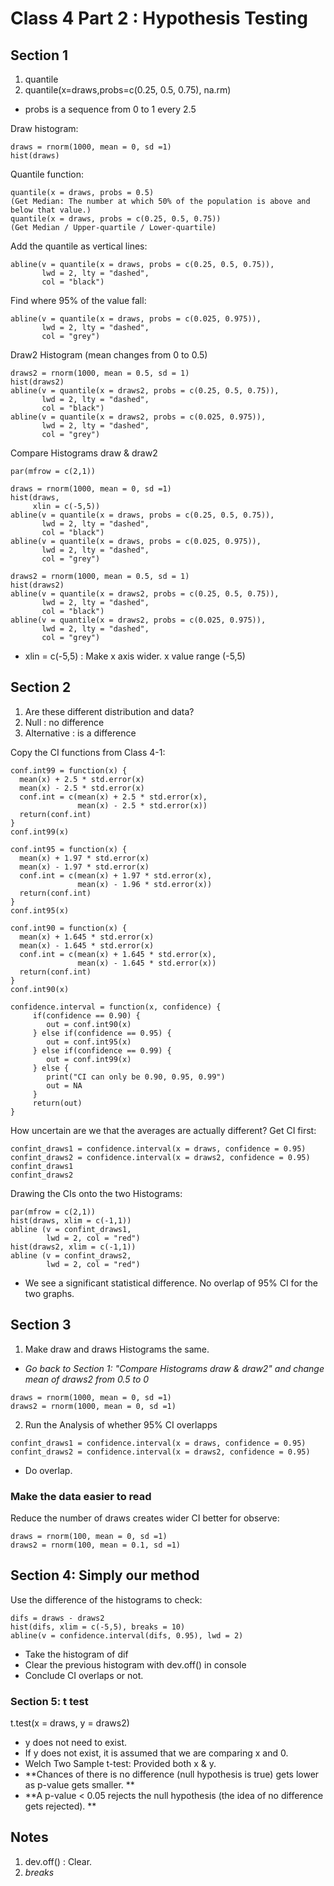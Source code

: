 # Class 4 Part 2 : Hypothesis Testing
## Section 1
1. quantile
2. quantile(x=draws,probs=c(0.25, 0.5, 0.75), na.rm)
+ probs is a sequence from 0 to 1 every 2.5

Draw histogram:
```
draws = rnorm(1000, mean = 0, sd =1)
hist(draws)
```
Quantile function:
```
quantile(x = draws, probs = 0.5)
(Get Median: The number at which 50% of the population is above and below that value.)
quantile(x = draws, probs = c(0.25, 0.5, 0.75))
(Get Median / Upper-quartile / Lower-quartile)
```
Add the quantile as vertical lines:
```
abline(v = quantile(x = draws, probs = c(0.25, 0.5, 0.75)),
       lwd = 2, lty = "dashed",
       col = "black")
```
Find where 95% of the value fall:
```
abline(v = quantile(x = draws, probs = c(0.025, 0.975)),
       lwd = 2, lty = "dashed",
       col = "grey")
```
Draw2 Histogram (mean changes from 0 to 0.5)
```
draws2 = rnorm(1000, mean = 0.5, sd = 1)
hist(draws2)
abline(v = quantile(x = draws2, probs = c(0.25, 0.5, 0.75)),
       lwd = 2, lty = "dashed",
       col = "black")
abline(v = quantile(x = draws2, probs = c(0.025, 0.975)),
       lwd = 2, lty = "dashed",
       col = "grey")
```
Compare Histograms draw & draw2
```
par(mfrow = c(2,1))

draws = rnorm(1000, mean = 0, sd =1)
hist(draws,
     xlin = c(-5,5))
abline(v = quantile(x = draws, probs = c(0.25, 0.5, 0.75)),
       lwd = 2, lty = "dashed",
       col = "black")
abline(v = quantile(x = draws, probs = c(0.025, 0.975)),
       lwd = 2, lty = "dashed",
       col = "grey")

draws2 = rnorm(1000, mean = 0.5, sd = 1)
hist(draws2)
abline(v = quantile(x = draws2, probs = c(0.25, 0.5, 0.75)),
       lwd = 2, lty = "dashed",
       col = "black")
abline(v = quantile(x = draws2, probs = c(0.025, 0.975)),
       lwd = 2, lty = "dashed",
       col = "grey")
```
+ xlin = c(-5,5) : Make x axis wider. x value range (-5,5)

## Section 2
1. Are these different distribution and data? 
2. Null : no difference  
3. Alternative : is a difference

Copy the CI functions from Class 4-1: 
```
conf.int99 = function(x) {
  mean(x) + 2.5 * std.error(x)
  mean(x) - 2.5 * std.error(x) 
  conf.int = c(mean(x) + 2.5 * std.error(x),
               mean(x) - 2.5 * std.error(x))
  return(conf.int)
}
conf.int99(x)

conf.int95 = function(x) {
  mean(x) + 1.97 * std.error(x)
  mean(x) - 1.97 * std.error(x) 
  conf.int = c(mean(x) + 1.97 * std.error(x),
               mean(x) - 1.96 * std.error(x))
  return(conf.int)
}
conf.int95(x)

conf.int90 = function(x) {
  mean(x) + 1.645 * std.error(x)
  mean(x) - 1.645 * std.error(x) 
  conf.int = c(mean(x) + 1.645 * std.error(x),
               mean(x) - 1.645 * std.error(x))
  return(conf.int)
}
conf.int90(x)

confidence.interval = function(x, confidence) {
     if(confidence == 0.90) {
        out = conf.int90(x)
     } else if(confidence == 0.95) {
        out = conf.int95(x)
     } else if(confidence == 0.99) {
        out = conf.int99(x)
     } else { 
        print("CI can only be 0.90, 0.95, 0.99")
        out = NA
     } 
     return(out)
}
```
How uncertain are we that the averages are actually different?
Get CI first: 
```
confint_draws1 = confidence.interval(x = draws, confidence = 0.95)
confint_draws2 = confidence.interval(x = draws2, confidence = 0.95)
confint_draws1
confint_draws2
```
Drawing the CIs onto the two Histograms:
```
par(mfrow = c(2,1))
hist(draws, xlim = c(-1,1))
abline (v = confint_draws1, 
        lwd = 2, col = "red")
hist(draws2, xlim = c(-1,1))
abline (v = confint_draws2, 
        lwd = 2, col = "red")
```
+ We see a significant statistical difference. No overlap of 95% CI for the two graphs. 

## Section 3 
1. Make draw and draws Histograms the same. 
+ *Go back to Section 1: "Compare Histograms draw & draw2" and change mean of draws2 from 0.5 to 0* 
```
draws = rnorm(1000, mean = 0, sd =1)
draws2 = rnorm(1000, mean = 0, sd =1)
```
2. Run the Analysis of whether 95% CI overlapps
```
confint_draws1 = confidence.interval(x = draws, confidence = 0.95)
confint_draws2 = confidence.interval(x = draws2, confidence = 0.95)
````
+ Do overlap. 

### Make the data easier to read
Reduce the number of draws creates wider CI better for observe: 
```
draws = rnorm(100, mean = 0, sd =1)
draws2 = rnorm(100, mean = 0.1, sd =1)
```
## Section 4: Simply our method
Use the difference of the histograms to check:
```
difs = draws - draws2
hist(difs, xlim = c(-5,5), breaks = 10) 
abline(v = confidence.interval(difs, 0.95), lwd = 2)
```
+ Take the histogram of dif 
+ Clear the previous histogram with dev.off() in console
+ Conclude CI overlaps or not. 

### Section 5: t test 
t.test(x = draws, y = draws2)
+ y does not need to exist. 
+ If y does not exist, it is assumed that we are comparing x and 0.
+ Welch Two Sample t-test: Provided both x & y.
+ **Chances of there is no difference (null hypothesis is true) gets lower as p-value gets smaller. ** 
+ **A p-value < 0.05 rejects the null hypothesis (the idea of no difference gets rejected). **

## Notes
1. dev.off() : Clear. 
2. *breaks*
